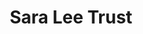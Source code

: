 ---
title: "Sara Lee Trust"
url: /bexhill-on-sea/sara-lee-trust-ninfield-road/
shop: Gebrauchtwaren
---